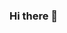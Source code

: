 ### Hi there 👋

<!--
- 👀 I’m interested in ...
- 🌱 I’m currently learning ...
- 💞️ I’m looking to collaborate on ...
- 📫 How to reach me ...
-->

<!--
yanshengk/yanshengk is a ✨ special ✨ repository because its `README.md` (this file) appears on your GitHub profile.
You can click the Preview link to take a look at your changes.
-->
